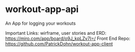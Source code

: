# workout-app-api
An App for logging your workouts

Important Links:
wirframe, user stories and ERD: https://miro.com/app/board/o9J_kpLZv7I=/
Front End Repo: https://github.com/PatrickDohn/workout-app-client
